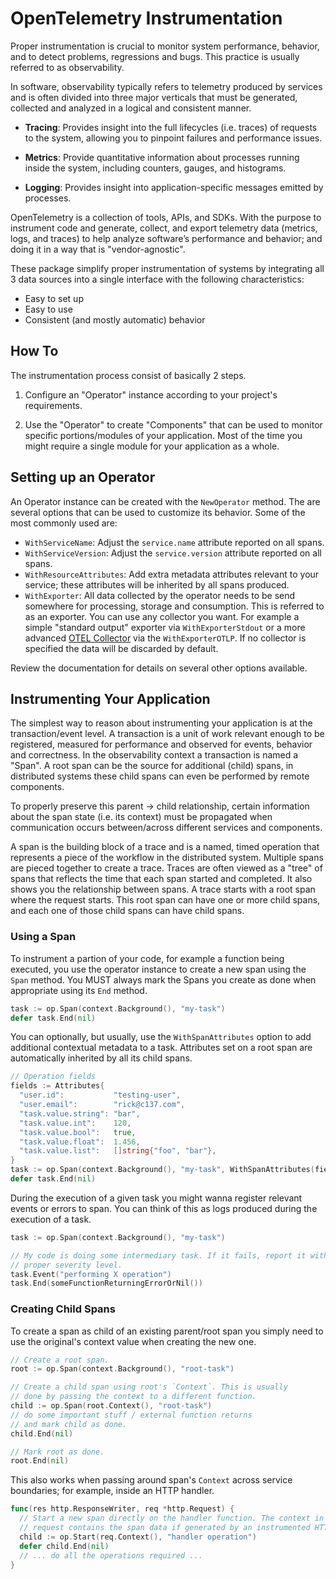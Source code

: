 # OpenTelemetry Instrumentation

Proper instrumentation is crucial to monitor system performance, behavior, and
to detect problems, regressions and bugs. This practice is usually referred to
as observability.

In software, observability typically refers to telemetry produced by services
and is often divided into three major verticals that must be generated, collected
and analyzed in a logical and consistent manner.

- __Tracing__: Provides insight into the full lifecycles (i.e. traces) of requests
to the system, allowing you to pinpoint failures and performance issues.

- __Metrics__: Provide quantitative information about processes running inside the
system, including counters, gauges, and histograms.

- __Logging__: Provides insight into application-specific messages emitted by processes.

OpenTelemetry is a collection of tools, APIs, and SDKs. With the purpose to
instrument code and generate, collect, and export telemetry data (metrics,
logs, and traces) to help analyze software’s performance and behavior; and doing
it in a way that is "vendor-agnostic".

These package simplify proper instrumentation of systems by integrating all 3
data sources into a single interface with the following characteristics:

- Easy to set up
- Easy to use
- Consistent (and mostly automatic) behavior

## How To

The instrumentation process consist of basically 2 steps.

1. Configure an "Operator" instance according to your project's requirements.

2. Use the "Operator" to create "Components" that can be used to monitor specific
   portions/modules of your application. Most of the time you might require a single
   module for your application as a whole.

## Setting up an Operator

An Operator instance can be created with the `NewOperator` method. The are several
options that can be used to customize its behavior. Some of the most commonly used
are:

- `WithServiceName`: Adjust the `service.name` attribute reported on all spans.
- `WithServiceVersion`: Adjust the `service.version` attribute reported on all spans.
- `WithResourceAttributes`: Add extra metadata attributes relevant to your service;
  these attributes will be inherited by all spans produced.
- `WithExporter`: All data collected by the operator needs to be send somewhere for
  processing, storage and consumption. This is referred to as an exporter. You can
  use any collector you want. For example a simple "standard output" exporter via
  `WithExporterStdout` or a more advanced [OTEL Collector](https://opentelemetry.io/docs/collector/)
  via the `WithExporterOTLP`. If no collector is specified the data will be discarded
  by default.

Review the documentation for details on several other options available.

## Instrumenting Your Application

The simplest way to reason about instrumenting your application is at the
transaction/event level. A transaction is a unit of work relevant enough to
be registered, measured for performance and observed for events, behavior and
correctness. In the observability context a transaction is named a "Span". A
root span can be the source for additional (child) spans, in distributed systems
these child spans can even be performed by remote components.

To properly preserve this parent -> child relationship, certain information
about the span state (i.e. its context) must be propagated when communication
occurs between/across different services and components.

A span is the building block of a trace and is a named, timed operation that
represents a piece of the workflow in the distributed system. Multiple spans
are pieced together to create a trace. Traces are often viewed as a "tree" of
spans that reflects the time that each span started and completed. It also shows
you the relationship between spans. A trace starts with a root span where the
request starts. This root span can have one or more child spans, and each one
of those child spans can have child spans.

### Using a Span

To instrument a partion of your code, for example a function being executed,
you use the operator instance to create a new span using the `Span` method.
You MUST always mark the Spans you create as done when appropriate using its
`End` method.

```go
task := op.Span(context.Background(), "my-task")
defer task.End(nil)
```

You can optionally, but usually, use the `WithSpanAttributes` option to add
additional contextual metadata to a task. Attributes set on a root span are
automatically inherited by all its child spans.

```go
// Operation fields
fields := Attributes{
  "user.id":           "testing-user",
  "user.email":        "rick@c137.com",
  "task.value.string": "bar",
  "task.value.int":    120,
  "task.value.bool":   true,
  "task.value.float":  1.456,
  "task.value.list":   []string{"foo", "bar"},
}
task := op.Span(context.Background(), "my-task", WithSpanAttributes(fields))
defer task.End(nil)
```

During the execution of a given task you might wanna register relevant events
or errors to span. You can think of this as logs produced during the execution
of a task.

```go
task := op.Span(context.Background(), "my-task")

// My code is doing some intermediary task. If it fails, report it with
// proper severity level.
task.Event("performing X operation")
task.End(someFunctionReturningErrorOrNil())
```

### Creating Child Spans

To create a span as child of an existing parent/root span you simply need to use
the original's context value when creating the new one.

```go
// Create a root span.
root := op.Span(context.Background(), "root-task")

// Create a child span using root's `Context`. This is usually
// done by passing the context to a different function.
child := op.Span(root.Context(), "root-task")
// do some important stuff / external function returns
// and mark child as done.
child.End(nil)

// Mark root as done.
root.End(nil)
```

This also works when passing around span's `Context` across service boundaries;
for example, inside an HTTP handler.

```go
func(res http.ResponseWriter, req *http.Request) {
  // Start a new span directly on the handler function. The context in the HTTP
  // request contains the span data if generated by an instrumented HTTP client.
  child := op.Start(req.Context(), "handler operation")
  defer child.End(nil)
  // ... do all the operations required ...
}
```
